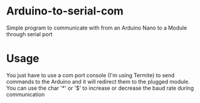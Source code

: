 # Arduino-to-serial-com
Simple program to communicate with from an Arduino Nano to a Module through serial port

# Usage
 You just have to use a com port console (I'm using Termite) to send commands to the Arduino and it will redirect them to the plugged module. 
You can use the char '*' or '$' to increase or decrease the baud rate during communication
